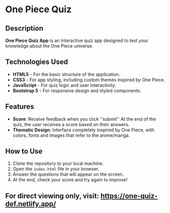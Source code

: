 # One Piece Quiz 

## Description

**One Piece Quiz App** is an interactive quiz app designed to test your knowledge about the One Piece universe.

## Technologies Used

- **HTML5** - For the basic structure of the application.
- **CSS3** - For app styling, including custom themes inspired by One Piece.
- **JavaScript** - For quiz logic and user interactivity.
- **Bootstrap 5** - For responsive design and styled components.

## Features
- **Score**: Receive feedback when you click ''submit'' At the end of the quiz, the user receives a score based on their answers.
- **Thematic Design**: Interface completely inspired by One Piece, with colors, fonts and images that refer to the anime/manga.

## How to Use
1. Clone the repository to your local machine.
2. Open the `index.html` file in your browser.
3. Answer the questions that will appear on the screen.
4. At the end, check your score and try again to improve!

 
## For direct viewing only, visit: https://one-quiz-def.netlify.app/
